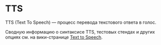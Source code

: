 # TTS

TTS (Text To Speech) — процесс перевода текстового ответа в голос.

Сводную информацию о синтаксисе TTS, тестовых стендах и других опциях см. на вики-странице [Text to Speech](https://wiki.yandex-team.ru/tts/).
